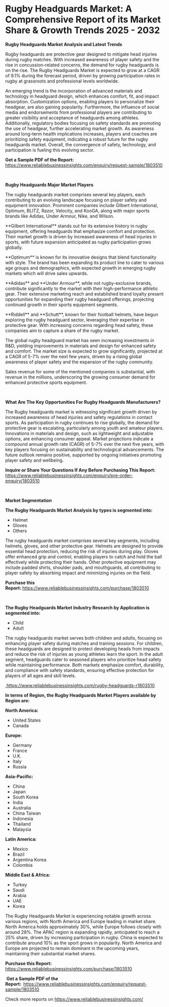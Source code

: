 <p><h1>Rugby Headguards Market: A Comprehensive Report of its Market Share & Growth Trends 2025 - 2032</h1></p><p><strong>Rugby Headguards Market Analysis and Latest Trends</strong></p>
<p><p>Rugby headguards are protective gear designed to mitigate head injuries during rugby matches. With increased awareness of player safety and the rise in concussion-related concerns, the demand for rugby headguards is on the rise. The Rugby Headguards Market is expected to grow at a CAGR of 9.1% during the forecast period, driven by growing participation rates in rugby at grassroots and professional levels worldwide. </p><p>An emerging trend is the incorporation of advanced materials and technology in headguard design, which enhances comfort, fit, and impact absorption. Customization options, enabling players to personalize their headgear, are also gaining popularity. Furthermore, the influence of social media and endorsements from professional players are contributing to greater visibility and acceptance of headguards among athletes. Additionally, regulatory bodies focusing on safety standards are promoting the use of headgear, further accelerating market growth. As awareness around long-term health implications increases, players and coaches are prioritizing safety equipment, indicating a robust future for the rugby headguards market. Overall, the convergence of safety, technology, and participation is fueling this evolving sector.</p></p>
<p><strong>Get a Sample PDF of the Report:&nbsp;</strong> <a href="https://www.reliablebusinessinsights.com/enquiry/request-sample/1803510?utm_campaign=2248&utm_medium=2&utm_source=Github&utm_content=ia&utm_term=04042025&utm_id=rugby-headguards">https://www.reliablebusinessinsights.com/enquiry/request-sample/1803510</a></p>
<p>&nbsp;</p>
<p><strong>Rugby Headguards Major Market Players</strong></p>
<p><p>The rugby headguards market comprises several key players, each contributing to an evolving landscape focusing on player safety and equipment innovation. Prominent companies include Gilbert International, Optimum, BLITZ, Razor, Velocity, and KooGA, along with major sports brands like Adidas, Under Armour, Nike, and Wilson.</p><p>**Gilbert International** stands out for its extensive history in rugby equipment, offering headguards that emphasize comfort and protection. Their market growth is driven by increased awareness of head injuries in sports, with future expansion anticipated as rugby participation grows globally.</p><p>**Optimum** is known for its innovative designs that blend functionality with style. The brand has been expanding its product line to cater to various age groups and demographics, with expected growth in emerging rugby markets which will drive sales upwards.</p><p>**Adidas** and **Under Armour**, while not rugby-exclusive brands, contribute significantly to the market with their high-performance athletic gear. Their extensive marketing reach and established brand loyalty present opportunities for expanding their rugby headguard offerings, projecting continued growth in their sports equipment segments.</p><p>**Riddell** and **Schutt**, known for their football helmets, have begun exploring the rugby headguard sector, leveraging their expertise in protective gear. With increasing concerns regarding head safety, these companies aim to capture a share of the rugby market.</p><p>The global rugby headguard market has seen increasing investments in R&D, yielding improvements in materials and design for enhanced safety and comfort. The market size is expected to grow significantly, projected at a CAGR of 5-7% over the next few years, driven by a rising global awareness of player safety and the expansion of the rugby community.</p><p>Sales revenue for some of the mentioned companies is substantial, with revenue in the millions, underscoring the growing consumer demand for enhanced protective sports equipment.</p></p>
<p>&nbsp;</p>
<p><strong>What Are The Key Opportunities For Rugby Headguards Manufacturers?</strong></p>
<p><p>The Rugby headguards market is witnessing significant growth driven by increased awareness of head injuries and safety regulations in contact sports. As participation in rugby continues to rise globally, the demand for protective gear is escalating, particularly among youth and amateur players. Innovations in materials and design, such as lightweight and adjustable options, are enhancing consumer appeal. Market projections indicate a compound annual growth rate (CAGR) of 5-7% over the next five years, with key players focusing on sustainability and technological advancements. The future outlook remains positive, supported by ongoing initiatives promoting player safety and wellbeing.</p></p>
<p><strong>Inquire or Share Your Questions If Any Before Purchasing This Report:</strong> <a href="https://www.reliablebusinessinsights.com/enquiry/pre-order-enquiry/1803510?utm_campaign=2248&utm_medium=2&utm_source=Github&utm_content=ia&utm_term=04042025&utm_id=rugby-headguards">https://www.reliablebusinessinsights.com/enquiry/pre-order-enquiry/1803510</a></p>
<p>&nbsp;</p>
<p><strong>Market Segmentation</strong></p>
<p><strong>The Rugby Headguards Market Analysis by types is segmented into:</strong></p>
<p><ul><li>Helmet</li><li>Gloves</li><li>Others</li></ul></p>
<p><p>The rugby headguards market comprises several key segments, including helmets, gloves, and other protective gear. Helmets are designed to provide essential head protection, reducing the risk of injuries during play. Gloves offer enhanced grip and control, enabling players to catch and hold the ball effectively while protecting their hands. Other protective equipment may include padded shirts, shoulder pads, and mouthguards, all contributing to player safety by absorbing impact and minimizing injuries on the field.</p></p>
<p><strong>Purchase this Report:&nbsp;</strong><a href="https://www.reliablebusinessinsights.com/purchase/1803510?utm_campaign=2248&utm_medium=2&utm_source=Github&utm_content=ia&utm_term=04042025&utm_id=rugby-headguards">https://www.reliablebusinessinsights.com/purchase/1803510</a></p>
<p>&nbsp;</p>
<p><strong>The Rugby Headguards Market Industry Research by Application is segmented into:</strong></p>
<p><ul><li>Child</li><li>Adult</li></ul></p>
<p><p>The rugby headguards market serves both children and adults, focusing on enhancing player safety during matches and training sessions. For children, these headguards are designed to protect developing heads from impacts and reduce the risk of injuries as young athletes learn the sport. In the adult segment, headguards cater to seasoned players who prioritize head safety while maintaining performance. Both markets emphasize comfort, durability, and compliance with safety standards, ensuring effective protection for players of all ages and skill levels.</p></p>
<p><a href="https://www.reliablebusinessinsights.com/rugby-headguards-r1803510?utm_campaign=2248&utm_medium=2&utm_source=Github&utm_content=ia&utm_term=04042025&utm_id=rugby-headguards">&nbsp;https://www.reliablebusinessinsights.com/rugby-headguards-r1803510</a></p>
<p><strong>In terms of Region, the Rugby Headguards Market Players available by Region are:</strong></p>
<p>
    <p> <strong> North America: </strong>
        <ul>
            <li>United States</li>
            <li>Canada</li>
        </ul>
        </p> 
    <p> <strong> Europe: </strong>
        <ul>
            <li>Germany</li>
            <li>France</li>
            <li>U.K.</li>
            <li>Italy</li>
            <li>Russia</li>
        </ul>
        </p> 
    <p> <strong> Asia-Pacific: </strong>
        <ul>
            <li>China</li>
            <li>Japan</li>
            <li>South Korea</li>
            <li>India</li>
            <li>Australia</li>
            <li>China Taiwan</li>
            <li>Indonesia</li>
            <li>Thailand</li>
            <li>Malaysia</li>
        </ul>
        </p> 
    <p> <strong> Latin America: </strong>
        <ul>
            <li>Mexico</li>
            <li>Brazil</li>
            <li>Argentina Korea</li>
            <li>Colombia</li>
        </ul>
        </p> 
    <p> <strong> Middle East & Africa: </strong>
        <ul>
            <li>Turkey</li>
            <li>Saudi</li>
            <li>Arabia</li>
            <li>UAE</li>
            <li>Korea</li>
        </ul>
    </p>
    </p>
<p><p>The Rugby Headguards Market is experiencing notable growth across various regions, with North America and Europe leading in market share. North America holds approximately 30%, while Europe follows closely with around 28%. The APAC region is expanding rapidly, anticipated to reach a 25% share, driven by increasing participation in rugby. China is expected to contribute around 10% as the sport grows in popularity. North America and Europe are projected to remain dominant in the upcoming years, maintaining their substantial market shares.</p></p>
<p><strong>Purchase this Report: </strong><a href="https://www.reliablebusinessinsights.com/purchase/1803510?utm_campaign=2248&utm_medium=2&utm_source=Github&utm_content=ia&utm_term=04042025&utm_id=rugby-headguards">https://www.reliablebusinessinsights.com/purchase/1803510</a></p>
<p>&nbsp;<strong>Get a Sample PDF of the Report:&nbsp;&nbsp;</strong><a href="https://www.reliablebusinessinsights.com/enquiry/request-sample/1803510?utm_campaign=2248&utm_medium=2&utm_source=Github&utm_content=ia&utm_term=04042025&utm_id=rugby-headguards">https://www.reliablebusinessinsights.com/enquiry/request-sample/1803510</a></p>
<p><strong></strong></p>
<p>Check more reports on <a href="https://www.reliablebusinessinsights.com/?utm_campaign=2248&utm_medium=2&utm_source=Github&utm_content=ia&utm_term=04042025&utm_id=rugby-headguards">https://www.reliablebusinessinsights.com/</a></p>